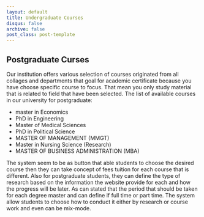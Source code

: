 ```yaml
---
layout: default
title: Undergraduate Courses
disqus: false
archive: false
post_class: post-template
---
```

## Postgraduate Curses
Our institution offers various selection of courses originated from all collages and departments that goal for academic certificate because you have choose specific course to focus. That mean you only study material that is related to field that have been selected.
 The list of available courses in our university for postgraduate:
- master in Economics
- PhD in Engineering
- Master of Medical Sciences
- PhD in Political Science
- MASTER OF MANAGEMENT (MMGT)
- Master in Nursing Science (Research)
- MASTER OF BUSINESS ADMINISTRATION (MBA)

The system seem to be as button that able students to choose the desired course then they can take concept of fees tuition for each course that is different. Also for postgraduate students, they can define the type of research based on the information the website provide for each and how the progress will be later. As can stated that the period that should be taken for each degree master and can define if full time or part time. The system allow students to choose how to conduct it either by research or course work and even can be mix-mode.